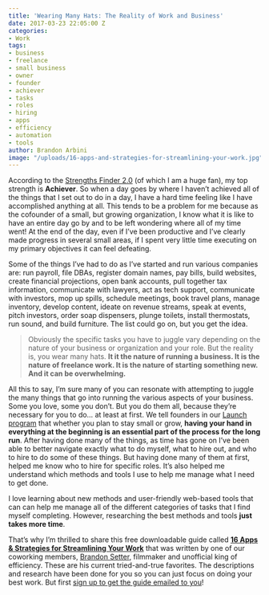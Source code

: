 ```yaml
---
title: 'Wearing Many Hats: The Reality of Work and Business'
date: 2017-03-23 22:05:00 Z
categories:
- Work
tags:
- business
- freelance
- small business
- owner
- founder
- achiever
- tasks
- roles
- hiring
- apps
- efficiency
- automation
- tools
author: Brandon Arbini
image: "/uploads/16-apps-and-strategies-for-streamlining-your-work.jpg"
---
```


According to the [Strengths Finder 2.0](http://www.strengthsfinder.com/home.aspx) (of which I am a huge fan), my top strength is **Achiever**. So when a day goes by where I haven’t achieved all of the things that I set out to do in a day, I have a hard time feeling like I have accomplished anything at all. This tends to be a problem for me because as the cofounder of a small, but growing organization, I know what it is like to have an entire day go by and to be left wondering where all of my time went! At the end of the day, even if I’ve been productive and I’ve clearly made progress in several small areas, if I spent very little time executing on my primary objectives it can feel defeating.<!-- more -->

Some of the things I’ve had to do as I’ve started and run various companies are: run payroll, file DBAs, register domain names, pay bills, build websites, create financial projections, open bank accounts, pull together tax information, communicate with lawyers, act as tech support, communicate with investors, mop up spills, schedule meetings, book travel plans, manage inventory, develop content, ideate on revenue streams, speak at events, pitch investors, order soap dispensers, plunge toilets, install thermostats, run sound, and build furniture. The list could go on, but you get the idea. 

> Obviously the specific tasks you have to juggle vary depending on the nature of your business or organization and your role. But the reality is, you wear many hats. **It it the nature of running a business. It is the nature of freelance work. It is the nature of starting something new. And it can be overwhelming.**

All this to say, I’m sure many of you can resonate with attempting to juggle the many things that go into running the various aspects of your business. Some you love, some you don’t. But you do them all, because they’re necessary for you to do… at least at first. We tell founders in our [Launch program](https://wayfare.io/startups/) that whether you plan to stay small or grow, **having your hand in everything at the beginning is an essential part of the process for the long run**. After having done many of the things, as time has gone on I’ve been able to better navigate exactly what to do myself, what to hire out, and who to hire to do some of these things. But having done many of them at first, helped me know who to hire for specific roles. It’s also helped me understand which methods and tools I use to help me manage what I need to get done. 

I love learning about new methods and user-friendly web-based tools that can can help me manage all of the different categories of tasks that I find myself completing. However, researching the best methods and tools **just takes more time**. 

That’s why I’m thrilled to share this free downloadable guide called **[16 Apps & Strategies for Streamlining Your Work](https://wayfare.activehosted.com/f/18)** that was written by one of our coworking members, [Brandon Setter](http://setterstudios.com), filmmaker and unofficial king of efficiency. These are his current tried-and-true favorites. The descriptions and research have been done for you so you can just focus on doing your best work. But first [sign up to get the guide emailed to you](https://wayfare.activehosted.com/f/18)!